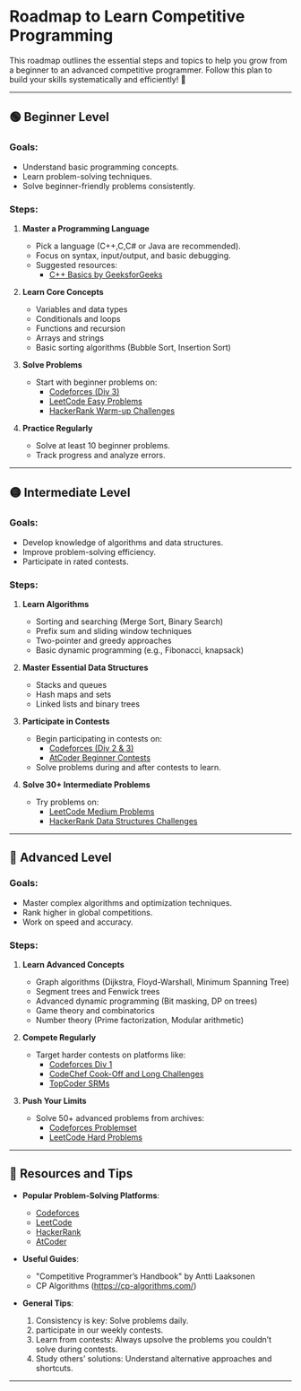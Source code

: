 # Roadmap to Learn Competitive Programming

This roadmap outlines the essential steps and topics to help you grow from a beginner to an advanced competitive programmer. Follow this plan to build your skills systematically and efficiently! 🚀

---

## 🟢 Beginner Level

### Goals:
- Understand basic programming concepts.
- Learn problem-solving techniques.
- Solve beginner-friendly problems consistently.

### Steps:
1. **Master a Programming Language**
   - Pick a language (C++,C,C# or Java are recommended).
   - Focus on syntax, input/output, and basic debugging.
   - Suggested resources:
     - [C++ Basics by GeeksforGeeks](https://www.geeksforgeeks.org/c-plus-plus/)
   
2. **Learn Core Concepts**
   - Variables and data types
   - Conditionals and loops
   - Functions and recursion
   - Arrays and strings
   - Basic sorting algorithms (Bubble Sort, Insertion Sort)

3. **Solve Problems**
   - Start with beginner problems on:
     - [Codeforces (Div 3)](https://codeforces.com/contest/1337/problem/A)
     - [LeetCode Easy Problems](https://leetcode.com/problemset/all/?difficulty=EASY)
     - [HackerRank Warm-up Challenges](https://www.hackerrank.com/)

4. **Practice Regularly**
   - Solve at least 10 beginner problems.
   - Track progress and analyze errors.

---

## 🟡 Intermediate Level

### Goals:
- Develop knowledge of algorithms and data structures.
- Improve problem-solving efficiency.
- Participate in rated contests.

### Steps:
1. **Learn Algorithms**
   - Sorting and searching (Merge Sort, Binary Search)
   - Prefix sum and sliding window techniques
   - Two-pointer and greedy approaches
   - Basic dynamic programming (e.g., Fibonacci, knapsack)

2. **Master Essential Data Structures**
   - Stacks and queues
   - Hash maps and sets
   - Linked lists and binary trees

3. **Participate in Contests**
   - Begin participating in contests on:
     - [Codeforces (Div 2 & 3)](https://codeforces.com/)
     - [AtCoder Beginner Contests](https://atcoder.jp/)
   - Solve problems during and after contests to learn.

4. **Solve 30+ Intermediate Problems**
   - Try problems on:
     - [LeetCode Medium Problems](https://leetcode.com/problemset/all/?difficulty=MEDIUM)
     - [HackerRank Data Structures Challenges](https://www.hackerrank.com/domains/tutorials/10-days-of-code)

---

## 🔴 Advanced Level

### Goals:
- Master complex algorithms and optimization techniques.
- Rank higher in global competitions.
- Work on speed and accuracy.

### Steps:
1. **Learn Advanced Concepts**
   - Graph algorithms (Dijkstra, Floyd-Warshall, Minimum Spanning Tree)
   - Segment trees and Fenwick trees
   - Advanced dynamic programming (Bit masking, DP on trees)
   - Game theory and combinatorics
   - Number theory (Prime factorization, Modular arithmetic)

2. **Compete Regularly**
   - Target harder contests on platforms like:
     - [Codeforces Div 1](https://codeforces.com/)
     - [CodeChef Cook-Off and Long Challenges](https://www.codechef.com/)
     - [TopCoder SRMs](https://www.topcoder.com/)

3. **Push Your Limits**
   - Solve 50+ advanced problems from archives:
     - [Codeforces Problemset](https://codeforces.com/problemset)
     - [LeetCode Hard Problems](https://leetcode.com/problemset/all/?difficulty=HARD)

---

## 🌟 Resources and Tips

- **Popular Problem-Solving Platforms**:
  - [Codeforces](https://codeforces.com/)
  - [LeetCode](https://leetcode.com/)
  - [HackerRank](https://www.hackerrank.com/)
  - [AtCoder](https://atcoder.jp/)
  
- **Useful Guides**:
  - "Competitive Programmer’s Handbook" by Antti Laaksonen
  - CP Algorithms (https://cp-algorithms.com/)

- **General Tips**:
  1. Consistency is key: Solve problems daily.
  2. participate in our weekly contests.
  3. Learn from contests: Always upsolve the problems you couldn’t solve during contests.
  4. Study others’ solutions: Understand alternative approaches and shortcuts.

---
